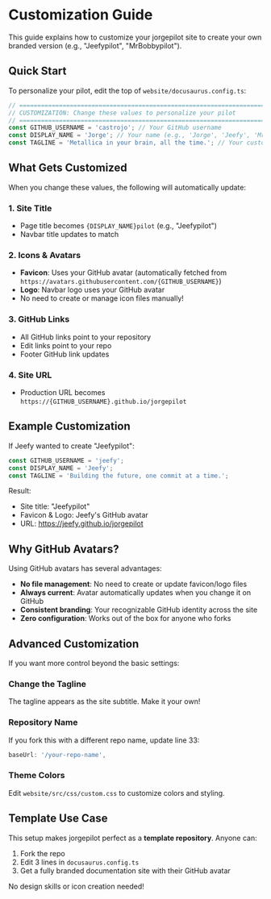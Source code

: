 # Customization Guide

This guide explains how to customize your jorgepilot site to create your own branded version (e.g., "Jeefypilot", "MrBobbypilot").

## Quick Start

To personalize your pilot, edit the top of `website/docusaurus.config.ts`:

```typescript
// ============================================================================
// CUSTOMIZATION: Change these values to personalize your pilot
// ============================================================================
const GITHUB_USERNAME = 'castrojo'; // Your GitHub username
const DISPLAY_NAME = 'Jorge'; // Your name (e.g., 'Jorge', 'Jeefy', 'MrBobby')
const TAGLINE = 'Metallica in your brain, all the time.'; // Your custom tagline
```

## What Gets Customized

When you change these values, the following will automatically update:

### 1. Site Title
- Page title becomes `{DISPLAY_NAME}pilot` (e.g., "Jeefypilot")
- Navbar title updates to match

### 2. Icons & Avatars
- **Favicon**: Uses your GitHub avatar (automatically fetched from `https://avatars.githubusercontent.com/{GITHUB_USERNAME}`)
- **Logo**: Navbar logo uses your GitHub avatar
- No need to create or manage icon files manually!

### 3. GitHub Links
- All GitHub links point to your repository
- Edit links point to your repo
- Footer GitHub link updates

### 4. Site URL
- Production URL becomes `https://{GITHUB_USERNAME}.github.io/jorgepilot`

## Example Customization

If Jeefy wanted to create "Jeefypilot":

```typescript
const GITHUB_USERNAME = 'jeefy';
const DISPLAY_NAME = 'Jeefy';
const TAGLINE = 'Building the future, one commit at a time.';
```

Result:
- Site title: "Jeefypilot"
- Favicon & Logo: Jeefy's GitHub avatar
- URL: https://jeefy.github.io/jorgepilot

## Why GitHub Avatars?

Using GitHub avatars has several advantages:
- **No file management**: No need to create or update favicon/logo files
- **Always current**: Avatar automatically updates when you change it on GitHub
- **Consistent branding**: Your recognizable GitHub identity across the site
- **Zero configuration**: Works out of the box for anyone who forks

## Advanced Customization

If you want more control beyond the basic settings:

### Change the Tagline
The tagline appears as the site subtitle. Make it your own!

### Repository Name
If you fork this with a different repo name, update line 33:
```typescript
baseUrl: '/your-repo-name',
```

### Theme Colors
Edit `website/src/css/custom.css` to customize colors and styling.

## Template Use Case

This setup makes jorgepilot perfect as a **template repository**. Anyone can:
1. Fork the repo
2. Edit 3 lines in `docusaurus.config.ts`
3. Get a fully branded documentation site with their GitHub avatar

No design skills or icon creation needed!
